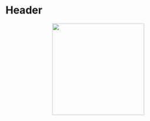 <!-- TITLE: GSoC : A Peek Into Open Source Coding -->
<!-- SUBTITLE: A quick summary of G So C -->

# Header

<center>
<img src="https://wiki.bits-hyd.org/uploads/news/kumar-prasun-gsoc.png" width = 250px>
</center>